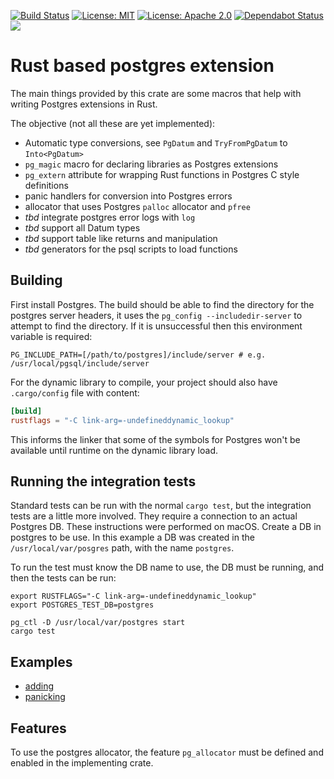
[![Build Status](https://travis-ci.org/bluejekyll/pg-extend-rs.svg?branch=master)](https://travis-ci.org/bluejekyll/pg-extend-rs)
[![License: MIT](https://img.shields.io/badge/license-MIT-blue.svg)](LICENSE-MIT)
[![License: Apache 2.0](https://img.shields.io/badge/license-Apache_2.0-blue.svg)](LICENSE-APACHE)
[![Dependabot Status](https://api.dependabot.com/badges/status?host=github&repo=bluejekyll/pg-extend-rs)](https://dependabot.com)
[![](http://meritbadge.herokuapp.com/pg-extend)](https://crates.io/crates/pg-extend)

# Rust based postgres extension

The main things provided by this crate are some macros that help with writing Postgres extensions in Rust.

The objective (not all these are yet implemented):

- Automatic type conversions, see `PgDatum` and `TryFromPgDatum` to `Into<PgDatum>`
- `pg_magic` macro for declaring libraries as Postgres extensions
- `pg_extern` attribute for wrapping Rust functions in Postgres C style definitions
- panic handlers for conversion into Postgres errors
- allocator that uses Postgres `palloc` allocator and `pfree`
- *tbd* integrate postgres error logs with `log`
- *tbd* support all Datum types
- *tbd* support table like returns and manipulation
- *tbd* generators for the psql scripts to load functions

## Building

First install Postgres. The build should be able to find the directory for the postgres server headers, it uses the `pg_config --includedir-server` to attempt to find the directory. If it is unsuccessful then this environment variable is required:

`PG_INCLUDE_PATH=[/path/to/postgres]/include/server # e.g. /usr/local/pgsql/include/server`

For the dynamic library to compile, your project should also have `.cargo/config` file with content:

```toml
[build]
rustflags = "-C link-arg=-undefineddynamic_lookup"
```

This informs the linker that some of the symbols for Postgres won't be available until runtime on the dynamic library load.

## Running the integration tests

Standard tests can be run with the normal `cargo test`, but the integration tests are a little more involved. They require a connection to an actual Postgres DB. These instructions were performed on macOS. Create a DB in postgres to be use. In this example a DB was created in the `/usr/local/var/posgres` path, with the name `postgres`.

To run the test must know the DB name to use, the DB must be running, and then the tests can be run:

```shell
export RUSTFLAGS="-C link-arg=-undefineddynamic_lookup"
export POSTGRES_TEST_DB=postgres

pg_ctl -D /usr/local/var/postgres start
cargo test
```

## Examples

- [adding](https://github.com/bluejekyll/pg-extend-rs/tree/master/examples/adding)
- [panicking](https://github.com/bluejekyll/pg-extend-rs/tree/master/examples/panicking)

## Features

To use the postgres allocator, the feature `pg_allocator` must be defined and enabled in the implementing crate.
